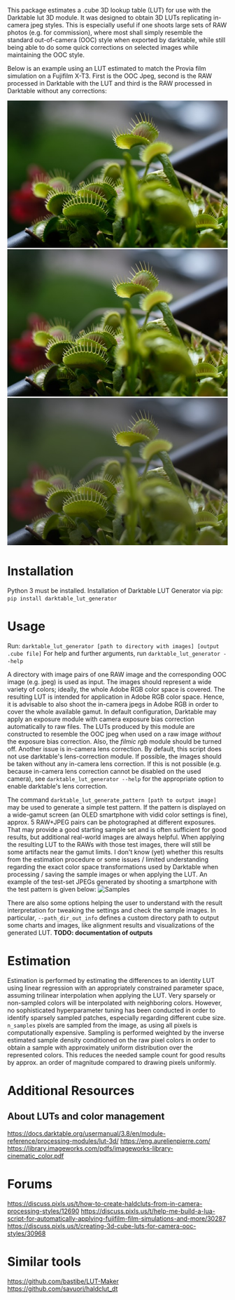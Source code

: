 This package estimates a .cube 3D lookup table (LUT) for use with the Darktable lut 3D module.
It was designed to obtain 3D LUTs replicating in-camera jpeg styles.
This is especially useful if one shoots large sets of RAW photos (e.g. for commission), where most shall simply
resemble the standard out-of-camera (OOC) style when exported by darktable, while still being able to do some quick
corrections on selected images while maintaining the OOC style.

Below is an example using an LUT estimated to match the Provia film simulation on a Fujifilm X-T3.
First is the OOC Jpeg, second is the RAW processed in Darktable with the LUT and third is the RAW processed in Darktable
without any corrections:

![Jpeg](https://raw.githubusercontent.com/wilecoyote2015/darktabe_lut_generator/master/images_readme/jpeg.jpg?raw=true "Jpeg")
![Raw with LUT](https://raw.githubusercontent.com/wilecoyote2015/darktabe_lut_generator/master/images_readme/provia.jpg?raw=true "Raw with LUT")
![Raw](https://raw.githubusercontent.com/wilecoyote2015/darktabe_lut_generator/master/images_readme/raw.jpg?raw=true "Raw")

# Installation

Python 3 must be installed.
Installation of Darktable LUT Generator via pip:
```pip install darktable_lut_generator```

# Usage

Run:
```darktable_lut_generator [path to directory with images] [output .cube file]```
For help and further arguments, run
```darktable_lut_generator --help```

A directory with image pairs of one RAW image and the corresponding OOC image (e.g. jpeg) is used as input.
The images should represent a wide variety of colors; ideally, the whole Adobe RGB color space is covered.
The resulting LUT is intended for application in Adobe RGB color space.
Hence, it is advisable to also shoot the in-camera jpegs in Adobe RGB in order to cover the whole available gamut.
In default configuration, Darktable may apply an exposure module with camera exposure bias correction automatically
to raw files. The LUTs produced by this module are constructed to resemble the OOC jpeg when used on a raw
image *without* the exposure bias correction. Also, the *filmic rgb* module should be turned off.
Another issue is in-camera lens correction. By default, this script does not use darktable's lens-correction module. 
If possible, the images should be taken without any in-camera lens correction. 
If this is not possible (e.g. because in-camera lens correction cannot be disabled on the used camera), see `darktable_lut_generator --help` for the appropriate option to enable darktable's lens correction.

The command
```darktable_lut_generate_pattern [path to output image]```
may be used to generate a simple test pattern. If the pattern is displayed on a wide-gamut screen
(an OLED smartphone with vidid color settings is fine), approx. 5 RAW+JPEG pairs can be photographed at different
exposures. That may provide a good starting sample set and is often sufficient for good results, but additional real-world images are always
helpful.
When applying the resulting LUT to the RAWs with those test images, there will still be some artifacts near the gamut
limits.
I don't know (yet) whether this results from the estimation procedure or some issues / limited understanding
regarding the exact color space transformations used by Darktable when processing / saving the sample images
or when applying the LUT. An example of the test-set JPEGs generated by shooting a smartphone with the test pattern is
given below:
![Samples](https://raw.githubusercontent.com/wilecoyote2015/darktabe_lut_generator/master/images_readme/samples.jpg?raw=true "Samples")

There are also some options helping the user to understand with the result interpretation for tweaking the settings
and check the sample images.
In particular, `--path_dir_out_info` defines a custom directory path to output some charts and images, like alignment
results
and visualizations of the generated LUT. **TODO: documentation of outputs**

# Estimation

Estimation is performed by estimating the differences to an identity LUT using linear regression with an appropriately constrained parameter space, assuming trilinear interpolation when applying the LUT.
Very sparsely or non-sampled colors will be interpolated with neighboring colors. However, no sophisticated hyperparameter tuning has been conducted in order to identify sparsely sampled patches, especially regarding different cube size.
`n_samples` pixels are sampled from the image, as using all pixels is computationally expensive.
Sampling is performed weighted by the inverse estimated sample density conditioned on the raw pixel colors in order to
obtain a sample with approximately uniform distribution over the represented colors.
This reduces the needed sample count for good results by approx. an order of magnitude compared to drawing pixels
uniformly.

# Additional Resources

## About LUTs and color management

https://docs.darktable.org/usermanual/3.8/en/module-reference/processing-modules/lut-3d/
https://eng.aurelienpierre.com/
https://library.imageworks.com/pdfs/imageworks-library-cinematic_color.pdf

# Forums

https://discuss.pixls.us/t/how-to-create-haldcluts-from-in-camera-processing-styles/12690
https://discuss.pixls.us/t/help-me-build-a-lua-script-for-automatically-applying-fujifilm-film-simulations-and-more/30287
https://discuss.pixls.us/t/creating-3d-cube-luts-for-camera-ooc-styles/30968

# Similar tools
https://github.com/bastibe/LUT-Maker
https://github.com/savuori/haldclut_dt





